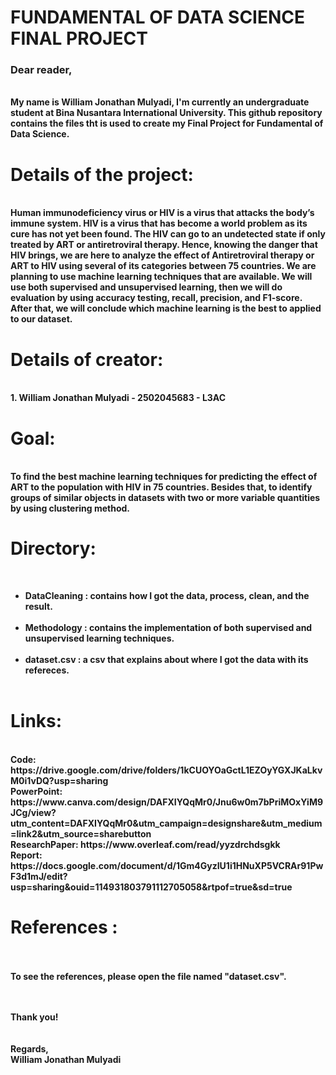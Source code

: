 <b><h1>FUNDAMENTAL OF DATA SCIENCE FINAL PROJECT</h1></b>
<h3><b>Dear reader,</h3>
<br>
<t>My name is William Jonathan Mulyadi, I'm currently an undergraduate student at Bina Nusantara International University. This github repository contains the files tht is used to create my Final Project for Fundamental of Data Science.<br>
<h1>Details of the project:</h1><br>
Human immunodeficiency virus or HIV is a virus that attacks the body’s immune system. HIV is a virus that has become a world problem as its cure has not yet been found. The HIV can go to an undetected state if only treated by ART or antiretroviral therapy. Hence, knowing the danger that HIV brings, we are here to analyze the effect of Antiretroviral therapy or ART to HIV using  several of its categories between 75 countries. We are planning to use machine learning techniques that are available. We will use both supervised and unsupervised learning, then we will do evaluation by using accuracy testing, recall, precision, and F1-score. After that, we will conclude which machine learning is the best to applied to our dataset.
<br>
<h1>Details of creator: </h1><br>
1. William Jonathan Mulyadi - 2502045683 - L3AC <BR>
<h1> Goal: </h1><br>
To find the best machine learning techniques for predicting the effect of ART to the population with HIV in 75 countries. Besides that, to identify groups of similar objects in datasets with two or more variable quantities by using clustering method.<br>
<h1>Directory:</h1><br>
<ul><li>DataCleaning : contains how I got the data, process, clean, and the result.</li><br>
<li> Methodology : contains the implementation of both supervised and unsupervised learning techniques. </li><br>
<li> dataset.csv : a csv that explains about where I got the data with its refereces. </li><br></ul>
<h1>Links:</h1><br>
Code: https://drive.google.com/drive/folders/1kCUOYOaGctL1EZOyYGXJKaLkvM0i1vDQ?usp=sharing<br>
PowerPoint: https://www.canva.com/design/DAFXIYQqMr0/Jnu6w0m7bPriMOxYiM9JCg/view?utm_content=DAFXIYQqMr0&utm_campaign=designshare&utm_medium=link2&utm_source=sharebutton
<br>
ResearchPaper: https://www.overleaf.com/read/yyzdrchdsgkk <br>
Report: https://docs.google.com/document/d/1Gm4GyzIU1i1HNuXP5VCRAr91PwF3d1mJ/edit?usp=sharing&ouid=114931803791112705058&rtpof=true&sd=true<br>


<h1>References :</h1><br><br>
To see the references, please open the file named "dataset.csv". <br>

  
  
<br><br>
Thank you!<br>
<br><br>
Regards,<br>
William Jonathan Mulyadi

